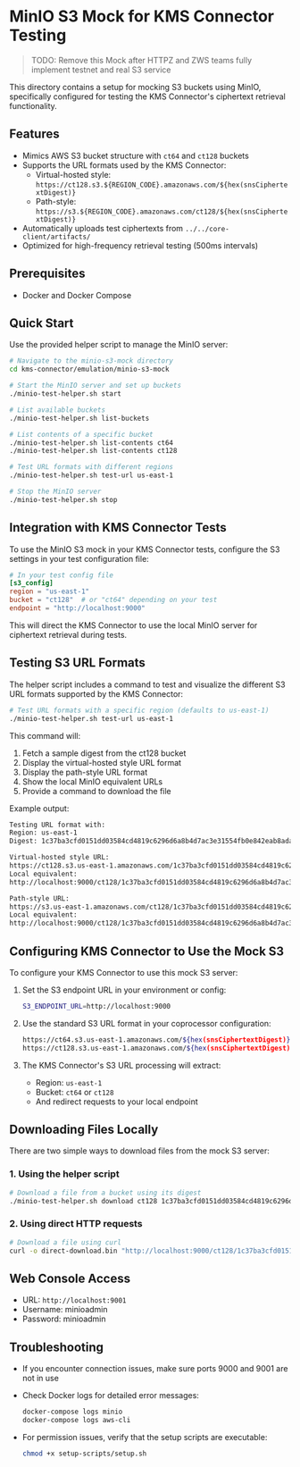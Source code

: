 # MinIO S3 Mock for KMS Connector Testing

> TODO: Remove this Mock after HTTPZ and ZWS teams fully implement testnet and real S3 service

This directory contains a setup for mocking S3 buckets using MinIO, specifically configured for testing the KMS Connector's ciphertext retrieval functionality.

## Features

- Mimics AWS S3 bucket structure with `ct64` and `ct128` buckets
- Supports the URL formats used by the KMS Connector:
  - Virtual-hosted style: `https://ct128.s3.${REGION_CODE}.amazonaws.com/${hex(snsCiphertextDigest)}`
  - Path-style: `https://s3.${REGION_CODE}.amazonaws.com/ct128/${hex(snsCiphertextDigest)}`
- Automatically uploads test ciphertexts from `../../core-client/artifacts/`
- Optimized for high-frequency retrieval testing (500ms intervals)

## Prerequisites

- Docker and Docker Compose

## Quick Start

Use the provided helper script to manage the MinIO server:

```bash
# Navigate to the minio-s3-mock directory
cd kms-connector/emulation/minio-s3-mock

# Start the MinIO server and set up buckets
./minio-test-helper.sh start

# List available buckets
./minio-test-helper.sh list-buckets

# List contents of a specific bucket
./minio-test-helper.sh list-contents ct64
./minio-test-helper.sh list-contents ct128

# Test URL formats with different regions
./minio-test-helper.sh test-url us-east-1

# Stop the MinIO server
./minio-test-helper.sh stop
```

## Integration with KMS Connector Tests

To use the MinIO S3 mock in your KMS Connector tests, configure the S3 settings in your test configuration file:

```toml
# In your test config file
[s3_config]
region = "us-east-1"
bucket = "ct128"  # or "ct64" depending on your test
endpoint = "http://localhost:9000"
```

This will direct the KMS Connector to use the local MinIO server for ciphertext retrieval during tests.

## Testing S3 URL Formats

The helper script includes a command to test and visualize the different S3 URL formats supported by the KMS Connector:

```bash
# Test URL formats with a specific region (defaults to us-east-1)
./minio-test-helper.sh test-url us-east-1
```

This command will:

1. Fetch a sample digest from the ct128 bucket
2. Display the virtual-hosted style URL format
3. Display the path-style URL format
4. Show the local MinIO equivalent URLs
5. Provide a command to download the file

Example output:

```bash
Testing URL format with:
Region: us-east-1
Digest: 1c37ba3cfd0151dd03584cd4819c6296d6a8b4d7ac3e31554fb0e842eab8ada9

Virtual-hosted style URL:
https://ct128.s3.us-east-1.amazonaws.com/1c37ba3cfd0151dd03584cd4819c6296d6a8b4d7ac3e31554fb0e842eab8ada9
Local equivalent:
http://localhost:9000/ct128/1c37ba3cfd0151dd03584cd4819c6296d6a8b4d7ac3e31554fb0e842eab8ada9

Path-style URL:
https://s3.us-east-1.amazonaws.com/ct128/1c37ba3cfd0151dd03584cd4819c6296d6a8b4d7ac3e31554fb0e842eab8ada9
Local equivalent:
http://localhost:9000/ct128/1c37ba3cfd0151dd03584cd4819c6296d6a8b4d7ac3e31554fb0e842eab8ada9
```

## Configuring KMS Connector to Use the Mock S3

To configure your KMS Connector to use this mock S3 server:

1. Set the S3 endpoint URL in your environment or config:

   ```bash
   S3_ENDPOINT_URL=http://localhost:9000
   ```

2. Use the standard S3 URL format in your coprocessor configuration:

   ```bash
   https://ct64.s3.us-east-1.amazonaws.com/${hex(snsCiphertextDigest)}
   https://ct128.s3.us-east-1.amazonaws.com/${hex(snsCiphertextDigest)}
   ```

3. The KMS Connector's S3 URL processing will extract:
   - Region: `us-east-1`
   - Bucket: `ct64` or `ct128`
   - And redirect requests to your local endpoint

## Downloading Files Locally

There are two simple ways to download files from the mock S3 server:

### 1. Using the helper script

```bash
# Download a file from a bucket using its digest
./minio-test-helper.sh download ct128 1c37ba3cfd0151dd03584cd4819c6296d6a8b4d7ac3e31554fb0e842eab8ada9 ./downloaded-file.bin
```

### 2. Using direct HTTP requests

```bash
# Download a file using curl
curl -o direct-download.bin "http://localhost:9000/ct128/1c37ba3cfd0151dd03584cd4819c6296d6a8b4d7ac3e31554fb0e842eab8ada9"
```

## Web Console Access

- URL: `http://localhost:9001`
- Username: minioadmin
- Password: minioadmin

## Troubleshooting

- If you encounter connection issues, make sure ports 9000 and 9001 are not in use
- Check Docker logs for detailed error messages:

  ```bash
  docker-compose logs minio
  docker-compose logs aws-cli
  ```

- For permission issues, verify that the setup scripts are executable:

  ```bash
  chmod +x setup-scripts/setup.sh
  ```
